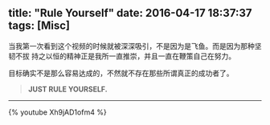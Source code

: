 title: "Rule Yourself"
date: 2016-04-17 18:37:37
tags: [Misc]
---

当我第一次看到这个视频的时候就被深深吸引，不是因为是飞鱼。而是因为那种坚韧不拔 持之以恒的精神正是我所一直推崇，并且一直在鞭策自己在努力。

目标确实不是那么容易达成的，不然就不存在那些所谓真正的成功者了。

> **JUST RULE YOURSELF.**


------
{% youtube Xh9jAD1ofm4 %}
